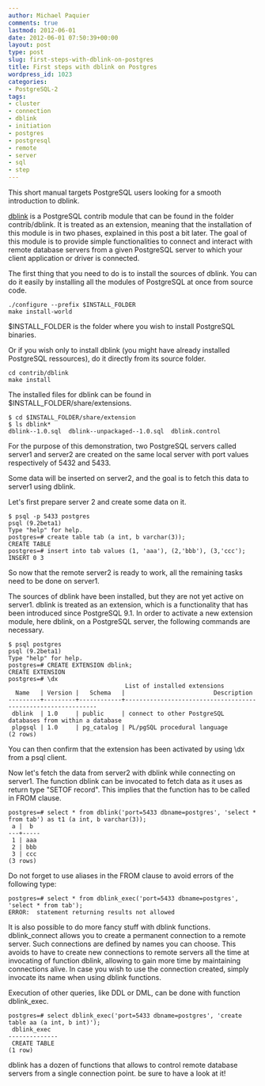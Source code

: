 ```yaml
---
author: Michael Paquier
comments: true
lastmod: 2012-06-01
date: 2012-06-01 07:50:39+00:00
layout: post
type: post
slug: first-steps-with-dblink-on-postgres
title: First steps with dblink on Postgres
wordpress_id: 1023
categories:
- PostgreSQL-2
tags:
- cluster
- connection
- dblink
- initiation
- postgres
- postgresql
- remote
- server
- sql
- step
---
```


This short manual targets PostgreSQL users looking for a smooth introduction to dblink.

[dblink](http://www.postgresql.org/docs/9.1/static/dblink.html) is a PostgreSQL contrib module that can be found in the folder contrib/dblink. It is treated as an extension, meaning that the installation of this module is in two phases, explained in this post a bit later.
The goal of this module is to provide simple functionalities to connect and interact with remote database servers from a given PostgreSQL server to which your client application or driver is connected.

The first thing that you need to do is to install the sources of dblink. You can do it easily by installing all the modules of PostgreSQL at once from source code.

    ./configure --prefix $INSTALL_FOLDER
    make install-world

$INSTALL_FOLDER is the folder where you wish to install PostgreSQL binaries.

Or if you wish only to install dblink (you might have already installed PostgreSQL ressources), do it directly from its source folder.

    cd contrib/dblink
    make install

The installed files for dblink can be found in $INSTALL_FOLDER/share/extensions.

    $ cd $INSTALL_FOLDER/share/extension
    $ ls dblink*
    dblink--1.0.sql  dblink--unpackaged--1.0.sql  dblink.control

For the purpose of this demonstration, two PostgreSQL servers called server1 and server2 are created on the same local server with port values respectively of 5432 and 5433.

Some data will be inserted on server2, and the goal is to fetch this data to server1 using dblink.

Let's first prepare server 2 and create some data on it.

    $ psql -p 5433 postgres
    psql (9.2beta1)
    Type "help" for help.
    postgres=# create table tab (a int, b varchar(3));
    CREATE TABLE
    postgres=# insert into tab values (1, 'aaa'), (2,'bbb'), (3,'ccc');  
    INSERT 0 3

So now that the remote server2 is ready to work, all the remaining tasks need to be done on server1.

The sources of dblink have been installed, but they are not yet active on server1. dblink is treated as an extension, which is a functionality that has been introduced since PostgreSQL 9.1. In order to activate a new extension module, here dblink, on a PostgreSQL server, the following commands are necessary.

    $ psql postgres
    psql (9.2beta1)
    Type "help" for help.
    postgres=# CREATE EXTENSION dblink;
    CREATE EXTENSION
    postgres=# \dx
                                     List of installed extensions
      Name   | Version |   Schema   |                         Description                          
    ---------+---------+------------+--------------------------------------------------------------
     dblink  | 1.0     | public     | connect to other PostgreSQL databases from within a database
     plpgsql | 1.0     | pg_catalog | PL/pgSQL procedural language
    (2 rows)

You can then confirm that the extension has been activated by using \dx from a psql client.

Now let's fetch the data from server2 with dblink while connecting on server1. The function dblink can be invocated to fetch data as it uses as return type "SETOF record". This implies that the function has to be called in FROM clause.

    postgres=# select * from dblink('port=5433 dbname=postgres', 'select * from tab') as t1 (a int, b varchar(3));
     a |  b  
    ---+-----
     1 | aaa
     2 | bbb
     3 | ccc
    (3 rows)

Do not forget to use aliases in the FROM clause to avoid errors of the following type:

    postgres=# select * from dblink_exec('port=5433 dbname=postgres', 'select * from tab');
    ERROR:  statement returning results not allowed

It is also possible to do more fancy stuff with dblink functions.
dblink_connect allows you to create a permanent connection to a remote server. Such connections are defined by names you can choose. This avoids to have to create new connections to remote servers all the time at invocating of function dblink, allowing to gain more time by maintaining connections alive. In case you wish to use the connection created, simply invocate its name when using dblink functions.

Execution of other queries, like DDL or DML, can be done with function dblink_exec.

    postgres=# select dblink_exec('port=5433 dbname=postgres', 'create table aa (a int, b int)');
     dblink_exec  
    --------------
     CREATE TABLE
    (1 row)

dblink has a dozen of functions that allows to control remote database servers from a single connection point.
be sure to have a look at it!
